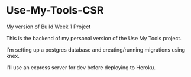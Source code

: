 # Use-My-Tools-CSR
My version of Build Week 1 Project

This is the backend of my personal version of the Use My Tools project.

I'm setting up a postgres database and creating/running migrations using knex. 

I'll use an express server for dev before deploying to Heroku.